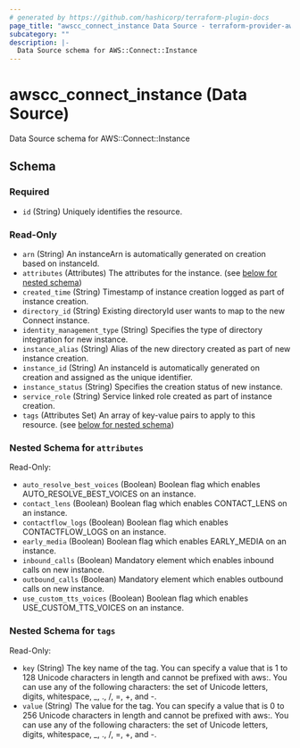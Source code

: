 ```yaml
---
# generated by https://github.com/hashicorp/terraform-plugin-docs
page_title: "awscc_connect_instance Data Source - terraform-provider-awscc"
subcategory: ""
description: |-
  Data Source schema for AWS::Connect::Instance
---
```


# awscc_connect_instance (Data Source)

Data Source schema for AWS::Connect::Instance



<!-- schema generated by tfplugindocs -->
## Schema

### Required

- `id` (String) Uniquely identifies the resource.

### Read-Only

- `arn` (String) An instanceArn is automatically generated on creation based on instanceId.
- `attributes` (Attributes) The attributes for the instance. (see [below for nested schema](#nestedatt--attributes))
- `created_time` (String) Timestamp of instance creation logged as part of instance creation.
- `directory_id` (String) Existing directoryId user wants to map to the new Connect instance.
- `identity_management_type` (String) Specifies the type of directory integration for new instance.
- `instance_alias` (String) Alias of the new directory created as part of new instance creation.
- `instance_id` (String) An instanceId is automatically generated on creation and assigned as the unique identifier.
- `instance_status` (String) Specifies the creation status of new instance.
- `service_role` (String) Service linked role created as part of instance creation.
- `tags` (Attributes Set) An array of key-value pairs to apply to this resource. (see [below for nested schema](#nestedatt--tags))

<a id="nestedatt--attributes"></a>
### Nested Schema for `attributes`

Read-Only:

- `auto_resolve_best_voices` (Boolean) Boolean flag which enables AUTO_RESOLVE_BEST_VOICES on an instance.
- `contact_lens` (Boolean) Boolean flag which enables CONTACT_LENS on an instance.
- `contactflow_logs` (Boolean) Boolean flag which enables CONTACTFLOW_LOGS on an instance.
- `early_media` (Boolean) Boolean flag which enables EARLY_MEDIA on an instance.
- `inbound_calls` (Boolean) Mandatory element which enables inbound calls on new instance.
- `outbound_calls` (Boolean) Mandatory element which enables outbound calls on new instance.
- `use_custom_tts_voices` (Boolean) Boolean flag which enables USE_CUSTOM_TTS_VOICES on an instance.


<a id="nestedatt--tags"></a>
### Nested Schema for `tags`

Read-Only:

- `key` (String) The key name of the tag. You can specify a value that is 1 to 128 Unicode characters in length and cannot be prefixed with aws:. You can use any of the following characters: the set of Unicode letters, digits, whitespace, _, ., /, =, +, and -.
- `value` (String) The value for the tag. You can specify a value that is 0 to 256 Unicode characters in length and cannot be prefixed with aws:. You can use any of the following characters: the set of Unicode letters, digits, whitespace, _, ., /, =, +, and -.
